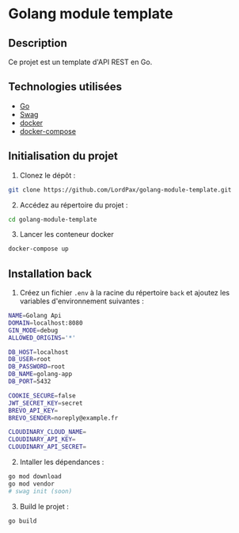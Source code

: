 # Golang module template

## Description

Ce projet est un template d'API REST en Go.

## Technologies utilisées

* [Go](https://golang.org/)
* [Swag](https://github.com/swaggo/swag)
* [docker](https://www.docker.com/)
* [docker-compose](https://docs.docker.com/compose/)

## Initialisation du projet

1. Clonez le dépôt :
```bash
git clone https://github.com/LordPax/golang-module-template.git
```

2. Accédez au répertoire du projet :
```bash
cd golang-module-template
```

3. Lancer les conteneur docker
```bash
docker-compose up
```

## Installation back

1. Créez un fichier `.env` à la racine du répertoire `back` et ajoutez les variables d'environnement suivantes :
```bash
NAME=Golang Api
DOMAIN=localhost:8080
GIN_MODE=debug
ALLOWED_ORIGINS='*'

DB_HOST=localhost
DB_USER=root
DB_PASSWORD=root
DB_NAME=golang-app
DB_PORT=5432

COOKIE_SECURE=false
JWT_SECRET_KEY=secret
BREVO_API_KEY=
BREVO_SENDER=noreply@example.fr

CLOUDINARY_CLOUD_NAME=
CLOUDINARY_API_KEY=
CLOUDINARY_API_SECRET=
```

2. Intaller les dépendances :
```bash
go mod download
go mod vendor
# swag init (soon)
```

3. Build le projet :
```bash
go build
```
